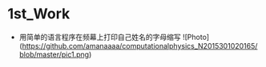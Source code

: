 # 1st_Work
* 用简单的语言程序在频幕上打印自己姓名的字母缩写
![Photo] (https://github.com/amanaaaa/computationalphysics_N2015301020165/blob/master/pic1.png)
